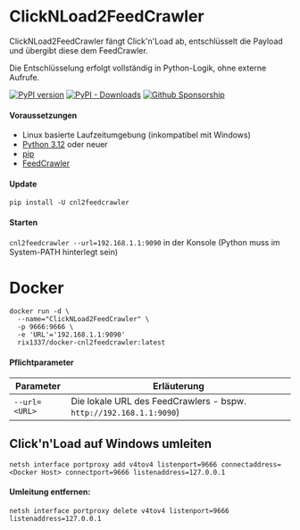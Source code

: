 # ClickNLoad2FeedCrawler
ClickNLoad2FeedCrawler fängt Click'n'Load ab, entschlüsselt die Payload und übergibt diese dem FeedCrawler.

Die Entschlüsselung erfolgt vollständig in Python-Logik, ohne externe Aufrufe.

[![PyPI version](https://badge.fury.io/py/cnl2feedcrawler.svg)](https://badge.fury.io/py/cnl2feedcrawler)
[![PyPI - Downloads](https://img.shields.io/pypi/dm/cnl2feedcrawler)](https://img.shields.io/pypi/dm/cnl2feedcrawler)
[![Github Sponsorship](https://img.shields.io/badge/support-me-red.svg)](https://github.com/users/rix1337/sponsorship)

####  Voraussetzungen
* Linux basierte Laufzeitumgebung (inkompatibel mit Windows)
* [Python 3.12](https://www.python.org/downloads/) oder neuer
* [pip](https://pip.pypa.io/en/stable/installing/)
* [FeedCrawler](https://github.com/rix1337/FeedCrawler)

#### Update

```pip install -U cnl2feedcrawler```

#### Starten

```cnl2feedcrawler --url=192.168.1.1:9090``` in der Konsole (Python muss im System-PATH hinterlegt sein)

# Docker
```
docker run -d \
  --name="ClickNLoad2FeedCrawler" \
  -p 9666:9666 \
  -e 'URL'='192.168.1.1:9090'
  rix1337/docker-cnl2feedcrawler:latest
  ```


#### Pflichtparameter

| Parameter         | Erläuterung                                                        |
|-------------------|--------------------------------------------------------------------|
| ```--url=<URL>``` | Die lokale URL des FeedCrawlers - bspw. `http://192.168.1.1:9090`) |



## Click'n'Load auf Windows umleiten

`netsh interface portproxy add v4tov4 listenport=9666 connectaddress=<Docker Host> connectport=9666 listenaddress=127.0.0.1`

#### Umleitung entfernen:

`netsh interface portproxy delete v4tov4 listenport=9666 listenaddress=127.0.0.1`
